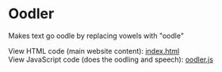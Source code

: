 # Oodler
Makes text go oodle by replacing vowels with "oodle"

View HTML code (main website content): [index.html](https://github.com/Skepter/Oodler/blob/master/index.html)  
View JavaScript code (does the oodling and speech): [oodler.js](https://github.com/Skepter/Oodler/blob/master/javascripts/oodler.js)
